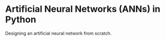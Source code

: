 # Artificial Neural Networks (ANNs) in Python

Designing an artificial neural network from scratch.
